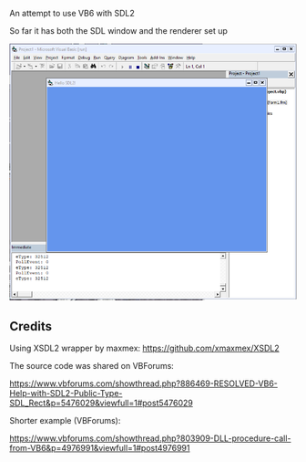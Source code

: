 An attempt to use VB6 with SDL2

So far it has both the SDL window and the renderer set up

![preview](./preview.png)

## Credits

Using XSDL2 wrapper by maxmex: https://github.com/xmaxmex/XSDL2

The source code was shared on VBForums:

https://www.vbforums.com/showthread.php?886469-RESOLVED-VB6-Help-with-SDL2-Public-Type-SDL_Rect&p=5476029&viewfull=1#post5476029


Shorter example (VBForums):

https://www.vbforums.com/showthread.php?803909-DLL-procedure-call-from-VB6&p=4976991&viewfull=1#post4976991
